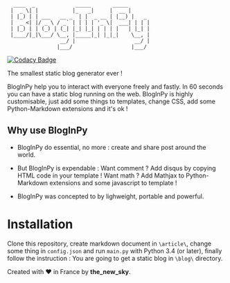       ____  _             _____       _____
     |  _ \| |           |_   _|     |  __ |
     | |_) | | ___   __ _  | |  _ __ | |__) |   _
     |  _ <| |/ _ \ / _` | | | | '_ \|  ___| | | |
     | |_) | | (_) | (_| |_| |_| | | | |   | |_| |
     |____/|_|\___/ \__, |_____|_| |_|_|    \__, |
                     __/ |                   __/ |
                    |___/                   |___/
                    
[![Codacy Badge](https://api.codacy.com/project/badge/grade/3a9da39de6fc49b7ad931ae6426b61cc)](https://www.codacy.com/app/lorisazerty/BlogInPy)

The smallest static blog generator ever !

BlogInPy help you to interact with everyone freely and fastly. In 60 seconds you can have a static blog running on the web.
BlogInPy is highly customisable, just add some things to templates, change CSS, add some Python-Markdown extensions and it's ok ! 

## Why use BlogInPy

- BlogInPy do essential, no more : create and share post around the world.

- But BlogInPy is expendable : Want comment ? Add disqus by copying HTML code in your template !
Want math ? Add Mathjax to Python-Markdown extensions and some javascript to template !

- BlogInPy was concepted to by lighweight, portable and powerful. 

# Installation

Clone this repository, create markdown document in `\article\`, change some thing in `config.json` and run `main.py` with Python 3.4 (or later), finally follow the instruction : You are going to get a static blog in `\blog\` directory.

Created with :heart: in France by **the_new_sky**.
